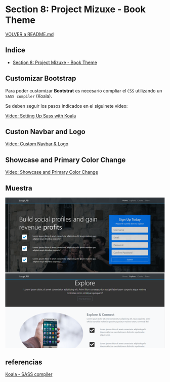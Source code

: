 # Section 8: Project Mizuxe - Book Theme

[VOLVER a README.md](README.md)

## Indice

- [Section 8: Project Mizuxe - Book Theme](https://www.udemy.com/bootstrap-4-from-scratch-with-5-projects/learn/v4/t/lecture/7685646?start=0)

## Customizar Bootstrap

Para poder customizar **Bootstrat** es necesario compliar el `CSS` utilizando un `SASS compiler` (Koala).

Se deben seguir los pasos indicados en el siguinete video:

[Video: Setting Up Sass with Koala](https://www.udemy.com/bootstrap-4-from-scratch-with-5-projects/learn/v4/t/lecture/10645918?start=0)

## Custon Navbar and Logo

[Video: Custom Navbar & Logo](https://www.udemy.com/bootstrap-4-from-scratch-with-5-projects/learn/v4/t/lecture/7685650?start=0)

## Showcase and Primary Color Change

[Video: Showcase and Primary Color Change](https://www.udemy.com/bootstrap-4-from-scratch-with-5-projects/learn/v4/t/lecture/7685654?start=0)

## Muestra

![Bootstrap banner](documentation/looplab_home.png)
![Bootstrap banner](documentation/looplab_explore.png)

## referencias

[Koala - SASS compiler](http://koala-app.com/)
